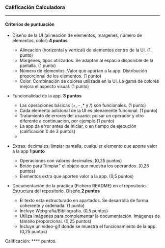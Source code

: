 ### Calificación Calculadora
---

#### Criterios de puntuación
* Diseño de la UI (alineación de elementos, margenes, número de elementos, color) **4 puntos**
  - Alineación (horizontal y vertical) de elementos dentro de la UI. (1 punto)
  - Margenes, tipos utilizados. Se adaptan al espacio disponible de la pantalla. (1 punto)
  - Número de elementos. Valor que aportan a la app. Distribución proporcional de los elementos. (1 punto)
  - Color. Combinación de colores utilizada en la UI. La gama de colores mejora el aspecto visual. (1 punto)

* Funcionalidad de la app. **3 puntos**
  - Las operaciones básicas (+, - ,* y /) son funcionales. (1 punto)
  - Cada elemento adicional de la UI es plenamente funcional. (1 punto)
  - Tratamiento de errores del usuario: pulsar un operador y otro diferente a continuación, por ejemplo.(1 punto)
  - La app da error antes de iniciar, o en tiempo de ejecución (calificación 0 de 3 puntos)
  -

* Extras: decimales, limpiar pantalla, cualquier elemento que aporte valor a la app **1 punto**
  - Operaciones con valores decimales. (0,25 puntos)
  - Botón para "limpiar" el objeto que muestra los operandos. (0,25 puntos)
  - Elementos extra que aporten valor a la app. (0,5 puntos)

* Documentación de la práctica (Fichero README) en el repositorio. Estructura del repositorio. Diseño.**2 puntos**
  - El texto esta estructurado en apartados. Se desarrolla de forma coherente y ordenada. (1 punto)
  - Incluye Webgrafía/Bibliografía. (0,5 puntos)
  - Utiliza imágenes para complementar la documentación. Imágenes de tamaño proporcional. (0,25 puntos)
  - Incluye un video-gif donde se muestra el funcionamiento de la app. (0,25 puntos)


Calificación: **** puntos.
